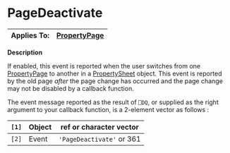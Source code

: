 




<h1 class="heading"><span class="name">PageDeactivate</span></h1>

| Applies To: | [PropertyPage](./propertypage.md) |
| --- | ---  |


**Description**


If enabled, this event is reported when the user switches from one [PropertyPage](./propertypage.md) to another in a [PropertySheet](./propertysheet.md) object. This event is reported by the old page *after* the page change has occurred and the page change may not be disabled by a callback function.


The event message reported as the result of `⎕DQ`, or supplied as the right argument to your callback function, is a 2-element vector as follows :


| `[1]` | Object | ref or character vector |
| --- | --- | ---  |
| `[2]` | Event | `'PageDeactivate'` or 361 |



